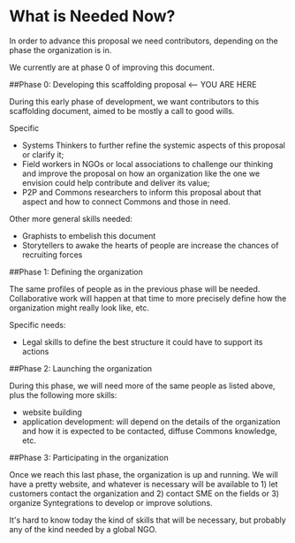 
# What is Needed Now? 

In order to advance this proposal we need contributors, depending on the phase the organization is in. 

We currently are at phase 0 of improving this document.

##Phase 0: Developing this scaffolding proposal <-- YOU ARE HERE

During this early phase of development, we want contributors to this scaffolding document, aimed to be mostly a call to good wills.

Specific 
* Systems Thinkers to further refine the systemic aspects of this proposal or clarify it;
* Field workers in NGOs or local associations to challenge our thinking and improve the proposal on how an organization like the one we envision could help contribute and deliver its value;
* P2P and Commons researchers to inform this proposal about that aspect and how to connect Commons and those in need.

Other more general skills needed:
* Graphists to embelish this document
* Storytellers to awake  the hearts of people are increase the chances of recruiting forces

##Phase 1: Defining the organization

The same profiles of people as in the previous phase will be needed. Collaborative work will happen at that time to more precisely define how the organization might really look like, etc.

Specific needs:
* Legal skills to define the best structure it could have to support its actions

##Phase 2: Launching the organization

During this phase, we will need more of the same people as listed above, plus the following more skills:
* website building
* application development: will depend on the details of the organization and how it is expected to be contacted, diffuse Commons knowledge, etc.


##Phase 3: Participating in the organization

Once we reach this last phase, the organization is up and running. We will have a pretty website, and whatever is necessary will be available to 1) let customers contact the organization and 2) contact SME on the fields or 3) organize Syntegrations to develop or improve solutions.

It's hard to know today the kind of skills that will be necessary, but probably any of the kind needed by a global NGO.
